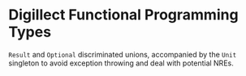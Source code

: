 # Digillect Functional Programming Types

`Result` and `Optional` discriminated unions, accompanied by the `Unit` singleton to avoid
exception throwing and deal with potential NREs.
